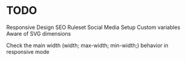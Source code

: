 # TODO

Responsive Design
SEO Ruleset
Social Media Setup
Custom variables
Aware of SVG dimensions

Check the main width (width; max-width; min-width;) behavior in responsive mode

